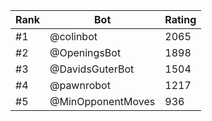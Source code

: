 Rank|Bot|Rating
---|---|---
#1|@colinbot|2065
#2|@OpeningsBot|1898
#3|@DavidsGuterBot|1504
#4|@pawnrobot|1217
#5|@MinOpponentMoves|936
